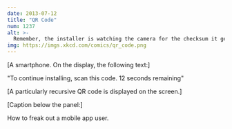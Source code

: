 ```yaml
---
date: 2013-07-12
title: "QR Code"
num: 1237
alt: >-
  Remember, the installer is watching the camera for the checksum it generated, so you have to scan it using your own phone.
img: https://imgs.xkcd.com/comics/qr_code.png
---
```

[A smartphone. On the display, the following text:]

"To continue installing, scan this code. 12 seconds remaining"

[A particularly recursive QR code is displayed on the screen.]

[Caption below the panel:]

How to freak out a mobile app user.